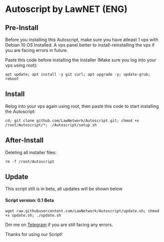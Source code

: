 # Autoscript by LawNET (ENG)

## Pre-Install
Before you installing this Autoscript, make sure you have atleast 1 vps with Debian 10 OS Installed. A vps panel better to install-reinstalling the vps if you are facing errors in future.

Paste this code before installing the Installer (Make sure you log into your vps using root):
```
apt update; apt install -y git curl; apt upgrade -y; update-grub; reboot
```

## Install
Relog into your vps again using root, then paste this code to start installing the Autoscript:
```
cd; git clone github.com/LawNetwork/Autoscript.git; chmod +x /root/Autoscript/*; ./Autoscript/setup.sh
```

## After-Install
Deleting all installer files:
```
rm -f /root/Autoscript
```

## Update
This script still is in beta, all updates will be shown below
#### Script version: 0.1 Beta
```
wget raw.githubusercontent.com/LawNetwork/Autoscript/update.sh; chmod +x update.sh; ./update.sh
```



Dm me on [Telegram](https://t.me/Law_sky) if you are still facing any errors.

Thanks for using our Script!
